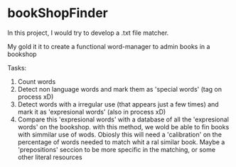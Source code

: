 # bookShopFinder
In this project, I would try to develop a .txt file matcher.

My gold it it to create a functional word-manager to admin books in a bookshop

Tasks:

1) Count words
2) Detect non language words and mark them as 'special words' (tag on process xD)
3) Detect words with a irregular use (that appears just a few times) and mark it as 'expresional words' (also in process xD)
4) Compare this 'expresional words' with a database of all the 'expresional words' on the bookshop.
   with this method, we wold be able to fin books with simmilar use of wods.
   Obiosly this will need a 'calibration' on the percentage of words needed to match whit a ral similar book. 
   Maybe a 'prepositions' seccion to be more specific in the matching, or some other literal resources

